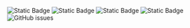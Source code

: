 ![Static Badge](https://img.shields.io/badge/blacklists-61-000000) ![Static Badge](https://img.shields.io/badge/blacklisted-2988530-cc0000) ![Static Badge](https://img.shields.io/badge/whitelisted-2254-00CC00) ![Static Badge](https://img.shields.io/badge/streaming_blacklist-28107-000000) ![GitHub issues](https://img.shields.io/github/issues/fabriziosalmi/blacklists)
